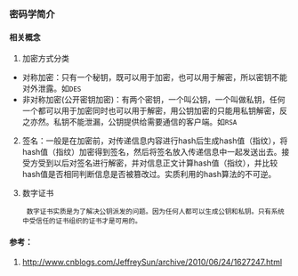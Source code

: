 ### 密码学简介

#### 相关概念

1. 加密方式分类

  * 对称加密：只有一个秘钥，既可以用于加密，也可以用于解密，所以密钥不能对外泄露。如`DES`
  * 非对称加密(公开密钥加密)：有两个密钥，一个叫公钥，一个叫做私钥，任何一个都可以用于加密同时也可以用于解密，用公钥加密的只能用私钥解密，反之亦然。私钥不能泄漏，公钥提供给需要通信的客户端。如`RSA`


2. 签名：一般是在加密前，对传递信息内容进行hash后生成hash值（指纹），将hash值（指纹）加密得到签名，然后将签名放入传递信息中一起发送出去。接受方受到以后对签名进行解密，并对信息正文计算hash值（指纹），并比较hash值是否相同判断信息是否被篡改过。实质利用的hash算法的不可逆。


3. 数字证书

        数字证书实质是为了解决公钥派发的问题。因为任何人都可以生成公钥和私钥。只有系统中受信任的证书组织的证书才是可用的。








#### 参考：

1. http://www.cnblogs.com/JeffreySun/archive/2010/06/24/1627247.html
